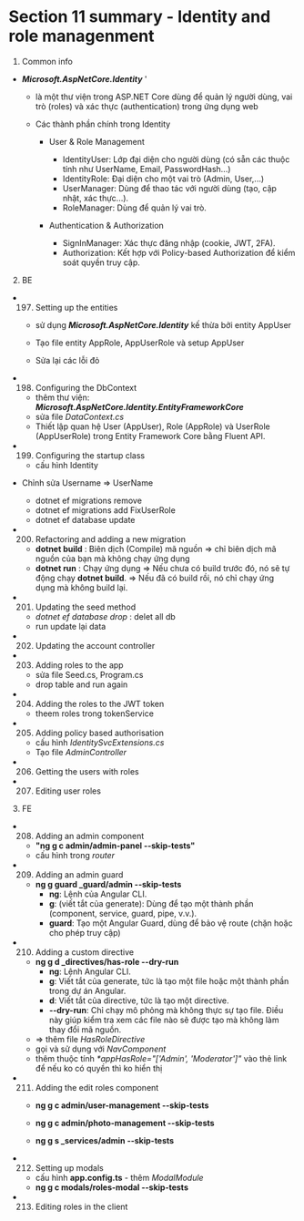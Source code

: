 # **Section 11 summary** - Identity and role managenment

1. Common info

- **_Microsoft.AspNetCore.Identity_** '

  - là một thư viện trong ASP.NET Core dùng để quản lý người dùng, vai trò (roles) và xác thực (authentication) trong ứng dụng web
  - Các thành phần chính trong Identity

    - User & Role Management

      - IdentityUser: Lớp đại diện cho người dùng (có sẵn các thuộc tính như UserName, Email, PasswordHash...)
      - IdentityRole: Đại diện cho một vai trò (Admin, User,...)
      - UserManager<TUser>: Dùng để thao tác với người dùng (tạo, cập nhật, xác thực...).
      - RoleManager<TRole>: Dùng để quản lý vai trò.

    - Authentication & Authorization
      - SignInManager<TUser>: Xác thực đăng nhập (cookie, JWT, 2FA).
      - Authorization: Kết hợp với Policy-based Authorization để kiểm soát quyền truy cập.

2. BE

- 197. Setting up the entities

  - sử dụng **_Microsoft.AspNetCore.Identity_** kế thừa bởi entity AppUser

  - Tạo file entity AppRole, AppUserRole và setup AppUser
  - Sửa lại các lỗi đỏ

- 198. Configuring the DbContext

  - thêm thư viện: **_Microsoft.AspNetCore.Identity.EntityFrameworkCore_**
  - sửa file _DataContext.cs_
  - Thiết lập quan hệ User (AppUser), Role (AppRole) và UserRole (AppUserRole) trong Entity Framework Core bằng Fluent API.

- 199. Configuring the startup class

  - cấu hình Identity

- Chỉnh sửa Username => UserName

  - dotnet ef migrations remove
  - dotnet ef migrations add FixUserRole
  - dotnet ef database update

- 200. Refactoring and adding a new migration

  - **dotnet build** : Biên dịch (Compile) mã nguồn => chỉ biên dịch mã nguồn của bạn mà không chạy ứng dụng
  - **dotnet run** : Chạy ứng dụng => Nếu chưa có build trước đó, nó sẽ tự động chạy **dotnet build**. => Nếu đã có build rồi, nó chỉ chạy ứng dụng mà không build lại.

- 201. Updating the seed method

  - _dotnet ef database drop_ : delet all db
  - run update lại data

- 202. Updating the account controller

- 203. Adding roles to the app

  - sửa file Seed.cs, Program.cs
  - drop table and run again

- 204. Adding the roles to the JWT token

  - theem roles trong tokenService

- 205. Adding policy based authorisation

  - cấu hình _IdentitySvcExtensions.cs_
  - Tạo file _AdminController_

- 206. Getting the users with roles
- 207. Editing user roles

3. FE

- 208. Adding an admin component

  - **"ng g c admin/admin-panel --skip-tests"**
  - cấu hình trong _router_

- 209. Adding an admin guard

  - **ng g guard \_guard/admin --skip-tests**
    - **ng**: Lệnh của Angular CLI.
    - **g**: (viết tắt của generate): Dùng để tạo một thành phần (component, service, guard, pipe, v.v.).
    - **guard**: Tạo một Angular Guard, dùng để bảo vệ route (chặn hoặc cho phép truy cập)

- 210. Adding a custom directive

  - **ng g d \_directives/has-role --dry-run**
    - **ng**: Lệnh Angular CLI.
    - **g**: Viết tắt của generate, tức là tạo một file hoặc một thành phần trong dự án Angular.
    - **d**: Viết tắt của directive, tức là tạo một directive.
    - **--dry-run**: Chỉ chạy mô phỏng mà không thực sự tạo file. Điều này giúp kiểm tra xem các file nào sẽ được tạo mà không làm thay đổi mã nguồn.
  - => thêm file _HasRoleDirective_
  - gọi và sử dụng với _NavComponent_
  - thêm thuộc tính _\*appHasRole="['Admin', 'Moderator']"_ vào thẻ link để nếu ko có quyền thì ko hiển thị

- 211. Adding the edit roles component

  - **ng g c admin/user-management --skip-tests**
  - **ng g c admin/photo-management --skip-tests**

  - **ng g s \_services/admin --skip-tests**

- 212. Setting up modals

  - cấu hình **app.config.ts** - thêm _ModalModule_
  - **ng g c modals/roles-modal --skip-tests**

- 213. Editing roles in the client